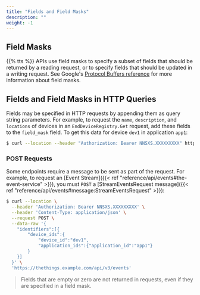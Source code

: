 ```yaml
---
title: "Fields and Field Masks"
description: ""
weight: -1
---
```


## Field Masks

{{% tts %}} APIs use field masks to specify a subset of fields that should be returned by a reading request, or to specify fields that should be updated in a writing request. See Google's [Protocol Buffers reference](https://developers.google.com/protocol-buffers/docs/reference/google.protobuf#google.protobuf.FieldMask) for more information about field masks.

## Fields and Field Masks in HTTP Queries

Fields may be specified in HTTP requests by appending them as query string parameters. For example, to request the `name`, `description`, and `locations` of devices in an `EndDeviceRegistry.Get` request, add these fields to the `field_mask` field. To get this data for device `dev1` in application `app1`:

```bash
$ curl --location --header "Authorization: Bearer NNSXS.XXXXXXXXX" https://thethings.example.com/api/v3/applications/app1/devices/dev1?field_mask=name,description,locations
```

### POST Requests

Some endpoints require a message to be sent as part of the request. For example, to request an [Event Stream]({{< ref "reference/api/events#the-event-service" >}}), you must `POST` a [StreamEventsRequest message]({{< ref "reference/api/events#message:StreamEventsRequest" >}}):

```bash
$ curl --location \
  --header 'Authorization: Bearer NNSXS.XXXXXXXXX' \
  --header 'Content-Type: application/json' \
  --request POST \
  --data-raw '{
    "identifiers":[{
        "device_ids":{
            "device_id":"dev1",
            "application_ids":{"application_id":"app1"}
        }
    }]
  }' \
  'https://thethings.example.com/api/v3/events'
```

> Fields that are empty or zero are not returned in requests, even if they are specified in a field mask. 
